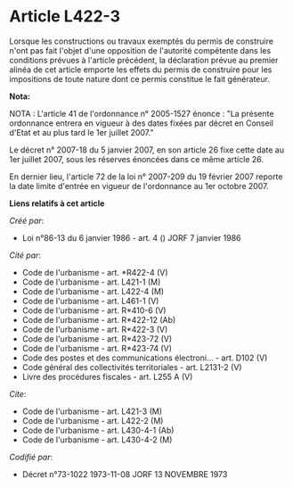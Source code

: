 # Article L422-3

Lorsque les constructions ou travaux exemptés du permis de construire n'ont pas fait l'objet d'une opposition de l'autorité
compétente dans les conditions prévues à l'article précédent, la déclaration prévue au premier alinéa de cet article emporte
les effets du permis de construire pour les impositions de toute nature dont ce permis constitue le fait générateur.

**Nota:**

NOTA : L'article 41 de l'ordonnance n° 2005-1527 énonce : "La présente ordonnance entrera en vigueur à des dates fixées par
décret en Conseil d'Etat et au plus tard le 1er juillet 2007."

Le décret n° 2007-18 du 5 janvier 2007, en son article 26 fixe cette date au 1er juillet 2007, sous les réserves énoncées
dans ce même article 26.

En dernier lieu, l'article 72 de la loi n° 2007-209 du 19 février 2007 reporte la date limite d'entrée en vigueur de
l'ordonnance au 1er octobre 2007.

**Liens relatifs à cet article**

_Créé par_:

  - Loi n°86-13 du 6 janvier 1986 - art. 4 () JORF 7 janvier 1986

_Cité par_:

  - Code de l'urbanisme - art. *R422-4 (V)
  - Code de l'urbanisme - art. L421-1 (M)
  - Code de l'urbanisme - art. L422-4 (M)
  - Code de l'urbanisme - art. L461-1 (V)
  - Code de l'urbanisme - art. R*410-6 (V)
  - Code de l'urbanisme - art. R*422-12 (Ab)
  - Code de l'urbanisme - art. R*422-3 (V)
  - Code de l'urbanisme - art. R*423-72 (V)
  - Code de l'urbanisme - art. R*423-74 (V)
  - Code des postes et des communications électroni... - art. D102 (V)
  - Code général des collectivités territoriales - art. L2131-2 (V)
  - Livre des procédures fiscales - art. L255 A (V)

_Cite_:

  - Code de l'urbanisme - art. L421-3 (M)
  - Code de l'urbanisme - art. L422-2 (M)
  - Code de l'urbanisme - art. L430-4-1 (Ab)
  - Code de l'urbanisme - art. L430-4-2 (M)

_Codifié par_:

  - Décret n°73-1022 1973-11-08 JORF 13 NOVEMBRE 1973
